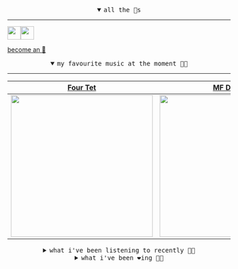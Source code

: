 <details open>

<summary align="center"><samp>all the 🥚s</samp></summary>
<hr />

<a href="https://github.com/pvinis"><img src="https://avatars.githubusercontent.com/u/100233?s=90&v=4" width="30" height="30" /><a href="https://github.com/maxPugh"><img src="https://avatars.githubusercontent.com/u/46350013?s=90&u=52a601eaa2d272b35477d096fe782ebf0a8a1f68&v=4" width="30" height="30" />

<samp><a href="https://github.com/bitttttten/bitttttten/stargazers">become an 🥚</a></samp>

</details>

<details open>

<summary align="center"><samp>my favourite music at the moment 🎵🎶</samp></summary>
<hr />

<!-- toc -->

| [Four Tet](https://open.spotify.com/artist/7Eu1txygG6nJttLHbZdQOh)                                                                                               | [MF DOOM](https://open.spotify.com/artist/2pAWfrd7WFF3XhVt9GooDL)                                                                                                | [Madlib](https://open.spotify.com/artist/5LhTec3c7dcqBvpLRWbMcf)                                                                                                 | [Hovvdy](https://open.spotify.com/artist/59RNNqeEfkq3X5pfOQxZ3C)                                                                                                 |
| ---------------------------------------------------------------------------------------------------------------------------------------------------------------- | ---------------------------------------------------------------------------------------------------------------------------------------------------------------- | ---------------------------------------------------------------------------------------------------------------------------------------------------------------- | ---------------------------------------------------------------------------------------------------------------------------------------------------------------- |
| [<img src="https://i.scdn.co/image/ab6761610000e5eb84e29d09b4917bec2700a0d7" width="320" height="auto">](https://open.spotify.com/artist/7Eu1txygG6nJttLHbZdQOh) | [<img src="https://i.scdn.co/image/ab6761610000e5eb3e9a6caa41a80b9238a49784" width="320" height="auto">](https://open.spotify.com/artist/2pAWfrd7WFF3XhVt9GooDL) | [<img src="https://i.scdn.co/image/ab6761610000e5ebdb860c843b90fdea28f670d6" width="320" height="auto">](https://open.spotify.com/artist/5LhTec3c7dcqBvpLRWbMcf) | [<img src="https://i.scdn.co/image/ab6761610000e5ebd546fe7a3aff2952b4562483" width="320" height="auto">](https://open.spotify.com/artist/59RNNqeEfkq3X5pfOQxZ3C) |

<!-- tocstop -->

</details>

<details>

<summary align="center"><samp>what i've been listening to recently 🎵🎶</samp></summary>
<hr />

<!-- toc -->

| [Nepenthe<br />Anna Homler, Steven Warwick](https://open.spotify.com/track/1Uwz30jT6D8Lf9AVwCx35M)                                                              | [Inexplicit<br />Minthaze, A N T I T H E S I S](https://open.spotify.com/track/2bRPBoUJgjJLXgFV5j0Oe4)                                                          | [Iambic 5 Poetry<br />Squarepusher](https://open.spotify.com/track/1QxHv0yRCu1zWiB7aVwGIz)                                                                      | [Angel in the Sky<br />Boris Brejcha](https://open.spotify.com/track/1lewHWUDmqsHvLhf5Vz4hF)                                                                    |
| --------------------------------------------------------------------------------------------------------------------------------------------------------------- | --------------------------------------------------------------------------------------------------------------------------------------------------------------- | --------------------------------------------------------------------------------------------------------------------------------------------------------------- | --------------------------------------------------------------------------------------------------------------------------------------------------------------- |
| [<img src="https://i.scdn.co/image/ab67616d0000b2735553965f1cc2ce4dcd35dc4b" width="320" height="auto">](https://open.spotify.com/track/1Uwz30jT6D8Lf9AVwCx35M) | [<img src="https://i.scdn.co/image/ab6761610000e5ebead593135984bcf1abef2cf1" width="320" height="auto">](https://open.spotify.com/track/2bRPBoUJgjJLXgFV5j0Oe4) | [<img src="https://i.scdn.co/image/ab6761610000e5eb5dea7fa364975d68b456e7d9" width="320" height="auto">](https://open.spotify.com/track/1QxHv0yRCu1zWiB7aVwGIz) | [<img src="https://i.scdn.co/image/ab6761610000e5eb33c9b5dcc05194199aa68410" width="320" height="auto">](https://open.spotify.com/track/1lewHWUDmqsHvLhf5Vz4hF) |

<!-- tocstop -->

</details>

<details>

<summary align="center"><samp>what i've been ❤️ing 🎵🎶</samp></summary>
<hr />

<!-- toc -->

| [Almost Beautiful<br />Anna Homler](https://open.spotify.com/album/4HteZzCTXLPZ7Yh4NQ18rU)                                                                      | [Truth Is Light<br />Joe Goddard](https://open.spotify.com/album/3IbY6WzMWrPx7ZnqMfEkd6)                                                                        | [amelia<br />Seb Wildblood](https://open.spotify.com/album/258Q9Jl6LO9OTDOmSRfR21)                                                                              | [Midnight in Peckham<br />Chaos In The CBD](https://open.spotify.com/album/1FkRaulfd1pFzkwzB61vgE)                                                              |
| --------------------------------------------------------------------------------------------------------------------------------------------------------------- | --------------------------------------------------------------------------------------------------------------------------------------------------------------- | --------------------------------------------------------------------------------------------------------------------------------------------------------------- | --------------------------------------------------------------------------------------------------------------------------------------------------------------- |
| [<img src="https://i.scdn.co/image/ab67616d0000b2735553965f1cc2ce4dcd35dc4b" width="320" height="auto">](https://open.spotify.com/album/4HteZzCTXLPZ7Yh4NQ18rU) | [<img src="https://i.scdn.co/image/ab67616d0000b2730fe5424254ffbaba05e92479" width="320" height="auto">](https://open.spotify.com/album/3IbY6WzMWrPx7ZnqMfEkd6) | [<img src="https://i.scdn.co/image/ab67616d0000b273cc39857dda0b058032b510d2" width="320" height="auto">](https://open.spotify.com/album/258Q9Jl6LO9OTDOmSRfR21) | [<img src="https://i.scdn.co/image/ab67616d0000b273f483931349b8f51b5fe10135" width="320" height="auto">](https://open.spotify.com/album/1FkRaulfd1pFzkwzB61vgE) |

<!-- tocstop -->

</details>

